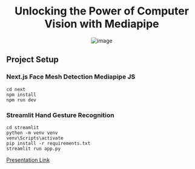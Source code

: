 <div align="center">
  <h1>Unlocking the Power of Computer Vision with Mediapipe</h1>
  <img src="https://github.com/MihirRajeshPanchal/Mediapipe-Workshop/assets/78205431/d02325d8-c9c8-4bfe-a3d3-56b93b100a1f" alt="image">
</div>

## Project Setup

### Next.js Face Mesh Detection Mediapipe JS

```
cd next
npm install
npm run dev
```


### Streamlit Hand Gesture Recognition

```
cd streamlit
python -m venv venv
venv\Scripts\activate
pip install -r requirements.txt
streamlit run app.py
```

[Presentation Link](https://prezi.com/view/Th9iitE8Ft4fgi0nUrEg/)
